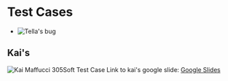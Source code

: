 # Test Cases
  - ![Tella's bug ](https://docs.google.com/presentation/d/1IFxmH9jBWz0NP2DWypJpRH51QQX2DVglpckjfbI4kGM/edit?usp=sharing)

## Kai's
![Kai Maffucci 305Soft Test Case](https://github.com/Xander583/Blockbuster-Battle/assets/123519150/b422bb5a-b29e-413a-81af-d2093c18853e)
Link to kai's google slide: [Google Slides](https://docs.google.com/presentation/d/1anYRAV1eX4-q-K1VG84W6_n3orwiacG3v5WGGxwOi8s/edit?usp=sharing)
